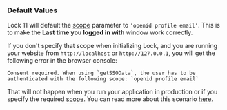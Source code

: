 ### Default Values

Lock 11 will default the [scope](/scopes) parameter to `'openid profile email'`. This is to make the **Last time you logged in with** window work correctly.

If you don't specify that scope when initializing Lock, and you are running your website from `http://localhost` or `http://127.0.0.1`, you will get the following error in the browser console:

```text
Consent required. When using `getSSOData`, the user has to be authenticated with the following scope: `openid profile email`
```

That will not happen when you run your application in production or if you specify the required [scope](/scopes). You can read more about this scenario [here](/api-auth/user-consent#skipping-consent-for-first-party-clients).

